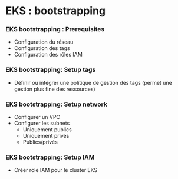 # EKS : bootstrapping

### EKS bootstrapping : Prerequisites

- Configuration du réseau
- Configuration des tags
- Configuration des rôles IAM

### EKS bootstrapping: Setup tags

- Définir ou intégrer une politique de gestion des tags
(permet une gestion plus fine des ressources)

### EKS bootstrapping: Setup network

  - Configurer un VPC
  - Configurer les subnets
    - Uniquement publics
    - Uniquement privés
    - Publics/privés

### EKS bootstrapping: Setup IAM

- Créer role IAM pour le cluster EKS

